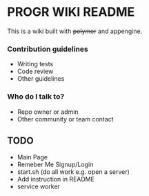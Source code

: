 # PROGR WIKI README #

This is a wiki built with ~~polymer~~ and appengine.

### Contribution guidelines

* Writing tests
* Code review
* Other guidelines

### Who do I talk to?

* Repo owner or admin
* Other community or team contact

## TODO

* Main Page
* Remeber Me Signup/Login
* start.sh (do all work e.g. open a server)
* Add instruction in README
* service worker
